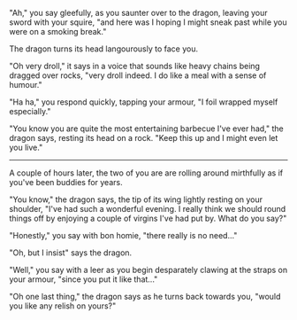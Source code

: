 "Ah," you say gleefully, as you saunter over to the dragon, leaving your sword with your squire,
"and here was I hoping I might sneak past while you were on a smoking break."

The dragon turns its head langourously to face you.

"Oh very droll," it says in a voice that sounds like heavy chains being dragged over rocks,
"very droll indeed. I do like a meal with a sense of humour."

"Ha ha," you respond quickly, tapping your armour, "I foil wrapped myself especially."

"You know you are quite the most entertaining barbecue I've ever had," the dragon says, resting its head on a rock.
"Keep this up and I might even let you live."

***

A couple of hours later, the two of you are are rolling around mirthfully as if you've been buddies for years.

"You know," the dragon says, the tip of its wing lightly resting on your shoulder, "I've had such a wonderful evening.
I really think we should round things off by enjoying a couple of virgins I've had put by. What do you say?"

"Honestly," you say with bon homie, "there really is no need..."

"Oh, but I insist" says the dragon.

"Well," you say with a leer as you begin desparately clawing at the straps on your armour,
"since you put it like that..."

"Oh one last thing," the dragon says as he turns back towards you, "would you like any relish on yours?"

